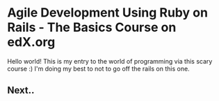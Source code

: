 # Agile Development Using Ruby on Rails - The Basics Course on edX.org

Hello world! This is my entry to the world of programming via this scary course :)
I'm doing my best to not to go off the rails on this one.

## Next..


